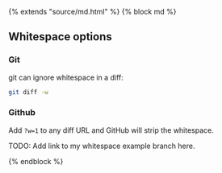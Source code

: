 {% extends "source/md.html" %}
{% block md %}

## Whitespace options

### Git

git can ignore whitespace in a diff:

```bash
git diff -w
```

### Github

Add `?w=1` to any diff URL and GitHub will strip the whitespace.

TODO: Add link to my whitespace example branch here.

{% endblock %}
